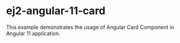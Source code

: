 # ej2-angular-11-card
This example demonstrates the usage of Angular Card Component in Angular 11 application.
